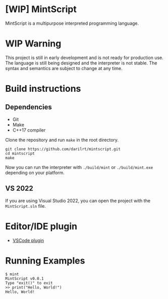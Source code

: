 # [WIP] MintScript

MintScript is a multipurpose interpreted programming language.

# WIP Warning

This project is still in early development and is not ready for production use. The language is still being designed and the interpreter is not stable. The syntax and semantics are subject to change at any time.

# Build instructions

## Dependencies

- Git
- Make
- C++17 compiler

Clone the repository and run `make` in the root directory.

```
git clone https://github.com/darilrt/mintscript.git
cd mintscript
make
```

Now you can run the interpreter with `./build/mint` or `./build/mint.exe` depending on your platform.

## VS 2022

If you are using Visual Studio 2022, you can open the project with the `MintScript.sln` file.

# Editor/IDE plugin

- [VSCode plugin](https://github.com/darilrt/mintscript-vscode)

# Running Examples

```
$ mint
MintScript v0.0.1
Type "exit()" to exit
>> print("Hello, World!")
Hello, World!
```
